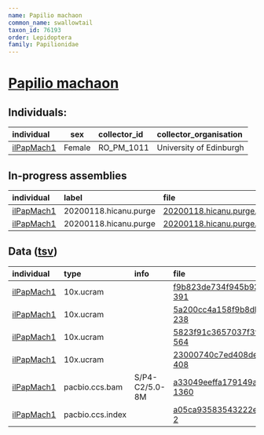 ```yaml
---
name: Papilio machaon
common_name: swallowtail
taxon_id: 76193
order: Lepidoptera
family: Papilionidae
---
```


# [Papilio machaon](https://www.ebi.ac.uk/ena/data/taxonomy/v1/taxon/tax-id/76193)

## Individuals:

| individual | sex | collector_id | collector_organisation |
| :--------- | :-: | :----------- | :--------------------- |
| [ilPapMach1](ilPapMach1.md) | Female | RO_PM_1011 | University of Edinburgh |

## In-progress assemblies

| individual | label | file |
| :--------- | :---- | :--- |
| [ilPapMach1](ilPapMach1.md) | 20200118.hicanu.purge | [20200118.hicanu.purge.prim.fasta.gz](https://darwin.cog.sanger.ac.uk/insects/Papilio_machaon/ilPapMach1/assemblies/working/20200118.hicanu.purge/20200118.hicanu.purge.prim.fasta.gz) |
| [ilPapMach1](ilPapMach1.md) | 20200118.hicanu.purge | [20200118.hicanu.purge.htig.fasta.gz](https://darwin.cog.sanger.ac.uk/insects/Papilio_machaon/ilPapMach1/assemblies/working/20200118.hicanu.purge/20200118.hicanu.purge.htig.fasta.gz) |

## Data ([tsv](Papilio_machaon_data.tsv))

| individual | type | info | file |
| :--------- | :--- | :--- | :--- |
| [ilPapMach1](ilPapMach1.md) | 10x.ucram |  | [f9b823de734f945b936533eea659b46b-391](https://darwin.cog.sanger.ac.uk/insects/Papilio_machaon/ilPapMach1/genomic_data/10x/32820_6%235.cram) |
| [ilPapMach1](ilPapMach1.md) | 10x.ucram |  | [5a200cc4a158f9b8dba577b69c0019a8-238](https://darwin.cog.sanger.ac.uk/insects/Papilio_machaon/ilPapMach1/genomic_data/10x/32820_6%236.cram) |
| [ilPapMach1](ilPapMach1.md) | 10x.ucram |  | [5823f91c3657037f3ff010cc1fffad60-564](https://darwin.cog.sanger.ac.uk/insects/Papilio_machaon/ilPapMach1/genomic_data/10x/32820_6%237.cram) |
| [ilPapMach1](ilPapMach1.md) | 10x.ucram |  | [23000740c7ed408de06528bc183be573-408](https://darwin.cog.sanger.ac.uk/insects/Papilio_machaon/ilPapMach1/genomic_data/10x/32820_6%238.cram) |
| [ilPapMach1](ilPapMach1.md) | pacbio.ccs.bam | S/P4-C2/5.0-8M | [a33049eeffa179149a5ee0b33203d1d7-1360](https://darwin.cog.sanger.ac.uk/insects/Papilio_machaon/ilPapMach1/genomic_data/pacbio/m64094_191207_175025.ccs.bam) |
| [ilPapMach1](ilPapMach1.md) | pacbio.ccs.index |  | [a05ca93583543222ea70cc962bdccc44-2](https://darwin.cog.sanger.ac.uk/insects/Papilio_machaon/ilPapMach1/genomic_data/pacbio/m64094_191207_175025.ccs.bam.pbi) |
